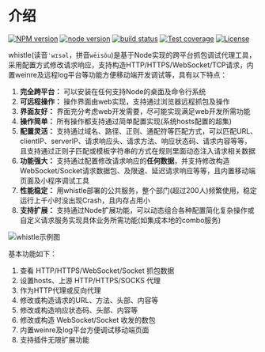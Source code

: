 # 介绍
[![NPM version](https://img.shields.io/npm/v/whistle.svg?style=flat-square)](https://npmjs.org/package/whistle)
[![node version](https://img.shields.io/badge/node.js-%3E=_0.10-green.svg?style=flat-square)](http://nodejs.org/download/)
[![build status](https://img.shields.io/travis/avwo/whistle.svg?style=flat-square)](https://travis-ci.org/avwo/whistle)
[![Test coverage](https://codecov.io/gh/avwo/whistle/branch/master/graph/badge.svg?style=flat-square)](https://codecov.io/gh/avwo/whistle)
[![License](https://img.shields.io/npm/l/whistle.svg?style=flat-square)](https://www.npmjs.com/package/whistle)

whistle(读音`ˈwɪsəl`，拼音`wēisǒu`)是基于Node实现的跨平台抓包调试代理工具，采用配置方式修改请求响应，支持构造HTTP/HTTPS/WebSocket/TCP请求，内置weinre及远程log平台等功能方便移动端开发调试等，具有以下特点：

1. **完全跨平台：** 可以安装在任何支持Node的桌面及命令行系统
2. **可远程操作：** 操作界面由web实现，支持通过浏览器远程抓包及操作
3. **界面友好：** 界面充分考虑web开发需要，尽可能实现满足web开发所需功能
4. **操作简单：** 所有操作都支持通过简单配置实现(系统hosts配置的超集)
5. **配置灵活：** 支持通过域名、路径、正则、通配符等匹配方式，可以匹配URL、clientIP、serverIP、请求响应头、请求方法、响应状态码、请求内容等等，且支持通过正则子匹配或模板字符串的方式在规则里面动态注入请求相关数据
6. **功能强大：** 支持通过配置修改请求响应的**任何数据**，并支持修改构造WebSocket/Socket请求数据包、及限速、延迟请求响应等等，且内置移动端页面及小程序调试工具
7. **性能稳定：** 用whistle部署的公共服务，整个部门(超过200人)频繁使用，稳定运行上千小时没出现Crash，且内存占用小
8. **支持扩展：** 支持通过Node扩展功能，可以动态组合各种配置简化复杂操作或自定义请求服务实现具体业务所需功能(如集成本地的combo服务)

![whistle示例图]()

基本功能如下：

1. 查看 HTTP/HTTPS/WebSocket/Socket 抓包数据
2. 设置hosts、上游 HTTP/HTTPS/SOCKS 代理
3. 作为HTTP代理或反向代理
4. 修改或构造请求的URL、方法、头部、内容等
5. 修改或构造响应状态码、头部、内容等
6. 修改或构造 WebSocket/Socket 收发的数包
7. 内置weinre及log平台方便调试移动端页面
8. 支持插件无限扩展功能
